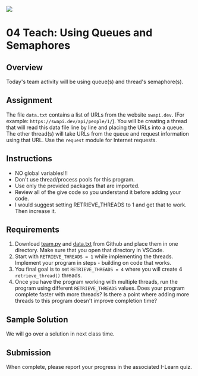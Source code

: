 ![](../site/banner.png)

# 04 Teach: Using Queues and Semaphores

## Overview

Today's team activity will be using queue(s) and thread's semaphore(s). 

## Assignment

The file `data.txt` contains a list of URLs from the website `swapi.dev`.  (For example: `https://swapi.dev/api/people/1/`).  You will be creating a thread that will read this data file line by line and placing the URLs into a queue.  The other thread(s) will take URLs from the queue and request information using that URL.  Use the `request` module for Internet requests.

## Instructions

- NO global variables!!!
- Don't use thread/process pools for this program.
- Use only the provided packages that are imported.
- Review all of the give code so you understand it before adding your code.
- I would suggest setting RETRIEVE_THREADS to 1 and get that to work. Then increase it.


## Requirements

1. Download [team.py](team/team.py) and [data.txt](team/data.txt) from Github and place them in one directory.  Make sure that you open that directory in VSCode.
2. Start with `RETRIEVE_THREADS = 1` while implementing the threads.  Implement your program in steps - building on code that works.
3. You final goal is to set `RETRIEVE_THREADS = 4` where you will create 4 `retrieve_thread()` threads.
4. Once you have the program working with multiple threads, run the program using different `RETRIEVE_THREADS` values.  Does your program complete faster with more threads?  Is there a point where adding more threads to this program doesn't improve completion time?

## Sample Solution

We will go over a solution in next class time.

## Submission

When complete, please report your progress in the associated I-Learn quiz.

